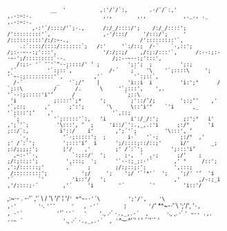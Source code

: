                   __  '           ,:'/¯/`:,       .·/¯/`:,'                ,.-:~:-.                       ,.,        ,.,            ,._., ._                                   ,.-:~:-.            
            ,·:'´/::::/'`;·.,      /:/_/::::/';    /:/_/::::';             /':::::::::'`,                 ,·'/:::/     '/:::/';     '    /::::::::::'/:/:~-.,                       /':::::::::'`,          
        .:´::::/::::/:::::::`;   /:'     '`:/::;  /·´    `·,::';          /;:-·~·-:;':::',               '/:/;:;/    ,/:;:/:::'`,      /:-·:;:-·~·';/:::::::::`·-.               /;:-·~·-:;':::',         
       /:;:· '´ ¯¯'`^·-;::::/' ‘ ;         ';:';  ;         ';:;        ,'´          '`:;::`,            /·´    ;`   '\    '`;::::\     ';           '`~-:;:::::::::'`,          ,'´          '`:;::`,       
      /·´           _   '`;/‘    |         'i::i  i         'i:';°      /                `;::\          /      /.      \     '`;:::',    ',.                 '`·-:;:::::'i'‘      /                `;::\      
     'i            ;::::'`;*      ';        ;'::/¯/;        ';:;‘'    ,'                   '`,::;      ,'      ;':';       '\      \::'i'°    `'i      ,_            '`;:::'¦‘    ,'                   '`,::;    
      `;           '`;:::::'`:,   'i        i':/_/:';        ;:';°   i'       ,';´'`;         '\:::', ‘  ;     'i::/`':.,_,.:'i      ;:/°      'i      ;::/`:,          i'::/    i'       ,';´'`;         '\:::', ‘
        `·,           '`·;:::::';  ;       i·´   '`·;       ;:/°  ,'        ;' /´:`';         ';:::'i‘  i      ';/::::;::/::;'      i/'       _;     ;:/;;;;:';        ¦'/    ,'        ;' /´:`';         ';:::'i‘
      ,~:-'`·,           `:;::/'  ';      ;·,  '  ,·;      ;/'    ;        ;/:;::;:';         ',:::;  ';      '`·-:;_;:·'´       ,' °     /::';   ,':/::::::;'       ,´     ;        ;/:;::;:';         ',:::;
     /:::::::::';           ';/     ';    ';/ '`'*'´  ';    ';/' '‘  'i        '´        `'         'i::'/   ';                      ,'      ,/-:;_i  ,'/::::;·´        ,'´     'i        '´        `'         'i::'/
   ,:~·- . -·'´          ,'´        \   /          '\   '/'      ¦       '/`' *^~-·'´\         ';'/'‚    '\                   ,·'       '`·.     `'¯¯     '   , ·'´        ¦       '/`' *^~-·'´\         ';'/'‚
   '`·,               , ·'´           '`'´             `''´   '    '`., .·´              `·.,_,.·´  ‚      `·.,         ,. ·´              `' ~·- .,. -·~ ´             '`., .·´              `·.,_,.·´  ‚
        '`*^·–·^*'´'           ‘                      '                                                       ¯`'´¯                           '                                                         

